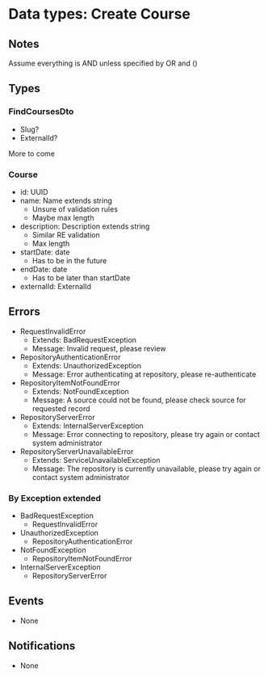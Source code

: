 # Data types: Create Course

## Notes

Assume everything is AND unless specified by OR and ()

## Types

### FindCoursesDto

- Slug?
- ExternalId?

More to come

### Course
- id: UUID
- name: Name extends string
  - Unsure of validation rules
  - Maybe max length
- description: Description extends string
  - Similar RE validation
  - Max length
- startDate: date
  - Has to be in the future
- endDate: date
  - Has to be later than startDate
- externalId: ExternalId

## Errors

- RequestInvalidError
  - Extends: BadRequestException
  - Message: Invalid request, please review
- RepositoryAuthenticationError
  - Extends: UnauthorizedException
  - Message: Error authenticating at repository, please re-authenticate
- RepositoryItemNotFoundError
  - Extends: NotFoundException
  - Message: A source could not be found, please check source for requested record
- RepositoryServerError
  - Extends: InternalServerException
  - Message: Error connecting to repository, please try again or contact system administrator
- RepositoryServerUnavailableError
  - Extends: ServiceUnavailableException
  - Message: The repository is currently unavailable, please try again or contact system administrator

### By Exception extended

- BadRequestException
  - RequestInvalidError
- UnauthorizedException
  - RepositoryAuthenticationError
- NotFoundException
  - RepositoryItemNotFoundError
- InternalServerException
  - RepositoryServerError

## Events

- None

## Notifications

- None
